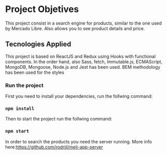 # Project Objetives
This project consist in a search engine for products, similar to the one used by Mercado Libre. Also allows you to see product details and price.

## Tecnologies Applied

This project is based on ReactJS and Redux using Hooks with functional components. In the order hand, also Sass, fetch, Immutable.js, ECMAScript, MongoDB, Mongoose, Node.js and Jest has been used. BEM methodology has been used for the styles

### Run the project

First you need to install your dependencies, run the follwing command:

### `npm install`

Then to start the project run the follwing command:

### `npm start`


In order to search the products you need the server running. More info here:https://github.com/rodrijl/meli-app-server
